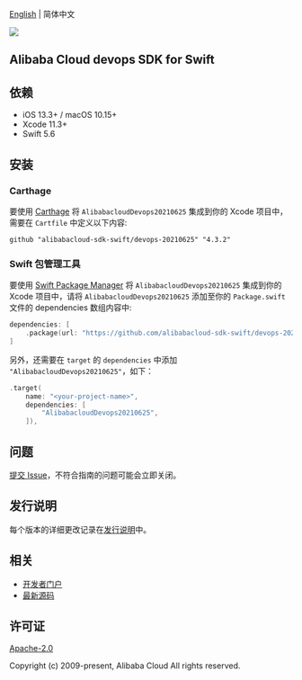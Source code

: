 [English](README.md) | 简体中文

![](https://aliyunsdk-pages.alicdn.com/icons/AlibabaCloud.svg)

## Alibaba Cloud devops SDK for Swift

## 依赖

- iOS 13.3+ / macOS 10.15+
- Xcode 11.3+
- Swift 5.6

## 安装

### Carthage

要使用 [Carthage](https://github.com/Carthage/Carthage) 将 `AlibabacloudDevops20210625` 集成到你的 Xcode 项目中，需要在 `Cartfile` 中定义以下内容:

```ogdl
github "alibabacloud-sdk-swift/devops-20210625" "4.3.2"
```

### Swift 包管理工具

要使用 [Swift Package Manager](https://swift.org/package-manager/) 将 `AlibabacloudDevops20210625` 集成到你的 Xcode 项目中，请将 `AlibabacloudDevops20210625` 添加至你的 `Package.swift` 文件的 dependencies 数组内容中:

```swift
dependencies: [
    .package(url: "https://github.com/alibabacloud-sdk-swift/devops-20210625.git", from: "4.3.2")
]
```

另外，还需要在 `target` 的 `dependencies` 中添加 `"AlibabacloudDevops20210625"`，如下：

```swift
.target(
    name: "<your-project-name>",
    dependencies: [
        "AlibabacloudDevops20210625",
    ]),
```

## 问题

[提交 Issue](https://github.com/alibabacloud-sdk-swift/devops-20210625/issues/new)，不符合指南的问题可能会立即关闭。

## 发行说明

每个版本的详细更改记录在[发行说明](./ChangeLog.txt)中。

## 相关

* [开发者门户](https://next.api.aliyun.com/home)
* [最新源码](https://github.com/alibabacloud-sdk-swift/devops-20210625)

## 许可证

[Apache-2.0](http://www.apache.org/licenses/LICENSE-2.0)

Copyright (c) 2009-present, Alibaba Cloud All rights reserved.
